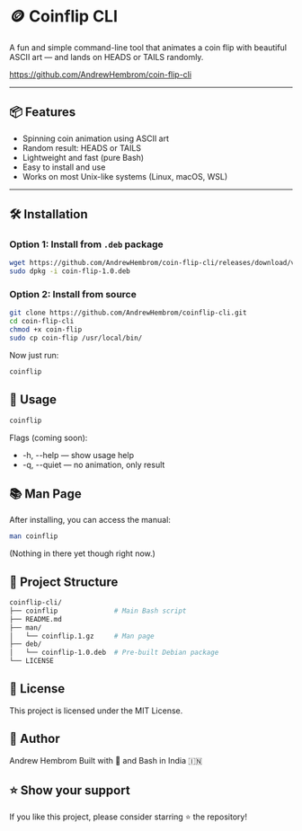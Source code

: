 # 🪙 Coinflip CLI

A fun and simple command-line tool that animates a coin flip with beautiful ASCII art — and lands on HEADS or TAILS randomly.

https://github.com/AndrewHembrom/coin-flip-cli

---

## 📦 Features

- Spinning coin animation using ASCII art
- Random result: HEADS or TAILS
- Lightweight and fast (pure Bash)
- Easy to install and use
- Works on most Unix-like systems (Linux, macOS, WSL)

---

## 🛠️ Installation

### Option 1: Install from `.deb` package

```bash
wget https://github.com/AndrewHembrom/coin-flip-cli/releases/download/v1.0/coin-flip-1.0.deb
sudo dpkg -i coin-flip-1.0.deb
```

### Option 2: Install from source

```bash
git clone https://github.com/AndrewHembrom/coinflip-cli.git
cd coin-flip-cli
chmod +x coin-flip
sudo cp coin-flip /usr/local/bin/
```

Now just run:

```bash
coinflip
```

## 📖 Usage
```bash
coinflip
```

Flags (coming soon):
- -h, --help — show usage help
- -q, --quiet — no animation, only result

## 📚 Man Page

After installing, you can access the manual:
```bash
man coinflip
```
(Nothing in there yet though right now.)

## 📂 Project Structure

```bash
coinflip-cli/
├── coinflip              # Main Bash script
├── README.md
├── man/
│   └── coinflip.1.gz     # Man page
├── deb/
│   └── coinflip-1.0.deb  # Pre-built Debian package
└── LICENSE
```

## 📝 License
This project is licensed under the MIT License.

## 👤 Author
Andrew Hembrom
Built with 💛 and Bash in India 🇮🇳

## ⭐️ Show your support
If you like this project, please consider starring ⭐ the repository!
